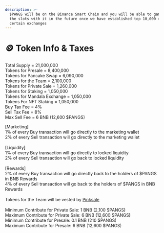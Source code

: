 ```yaml
---
description: >-
  $PANGS will be on the Binance Smart Chain and you will be able to gamble on
  the slots with it in the future once we have established top 10,000 rank on
  certain exchanges
---
```


# 🪙 Token Info & Taxes

Total Supply = 21,000,000 \
Tokens for Presale = 8,400,000\
Tokens for Pancake Swap = 6,090,000\
Tokens for the Team = 2,100,000\
Tokens for Private Sale = 1,260,000\
Tokens for Staking = 1,050,000\
Tokens for Mandala Exchange = 1,050,000\
Tokens For NFT Staking = 1,050,000 \
Buy Tax Fee = 4% \
Sell Tax Fee = 8% \
Max Sell Fee = 6 BNB (12,600 $PANGS)

\[Marketing]\
1% of every Buy transaction will go directly to the marketing wallet\
2% of every Sell transaction will go directly to the marketing wallet\
\
\[Liquidity]\
1% of every Buy transaction will go directly to locked liquidity \
2% of every Sell transaction will go back to locked liquidity \
\
\[Rewards]\
2% of every Buy transaction will go directly back to the holders of $PANGS in BNB Rewards\
4% of every Sell transaction will go back to the holders of $PANGS in BNB Rewards \
\
Tokens for the Team will be vested by [Pinksale](https://www.pinksale.finance/)\
\
Minimum Contribute for Private Sale: 1 BNB (2,100 $PANGS)\
Maximum Contribute for Private Sale: 6 BNB (12,600 $PANGS)\
Minimum Contribute for Presale: 0.1 BNB (210 $PANGS)\
Maximum Contribute for Presale: 6 BNB (12,600 $PANGS)
